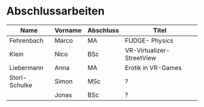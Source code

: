 # Abschlussarbeiten

| Name          | Vorname | Abschluss | Titel                     |
|---------------|---------|-----------|---------------------------|
| Fehrenbach    | Marco   | MA        | FUDGE- Physics            |
| Klein         | Nico    | BSc       | VR-Virtualizer-StreetView |
| Liebermann    | Anna    | MA        | Erotik in VR-Games        |
| Storl-Schulke | Simon   | MSc       | ?                         |
|               | Jonas   | BSc       | ?                         |